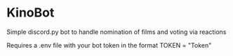 # KinoBot
 Simple discord.py bot to handle nomination of films and voting via reactions

Requires a .env file with your bot token in the format TOKEN = "Token"